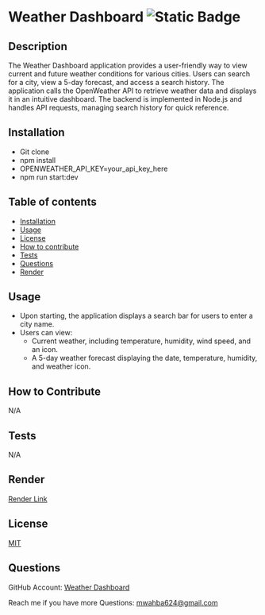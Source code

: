
# Weather Dashboard ![Static Badge](https://img.shields.io/badge/License-MIT-blue)

## Description

The Weather Dashboard application provides a user-friendly way to view current and future weather conditions for various cities. Users can search for a city, view a 5-day forecast, and access a search history. The application calls the OpenWeather API to retrieve weather data and displays it in an intuitive dashboard. The backend is implemented in Node.js and handles API requests, managing search history for quick reference.

## Installation
- Git clone 
- npm install
- OPENWEATHER_API_KEY=your_api_key_here
- npm run start:dev

## Table of contents

- [Installation](#installation)
- [Usage](#usage)
- [License](#license)
- [How to contribute](#how-to-contribute)
- [Tests](#tests)
- [Questions](#questions)
- [Render](#render)

## Usage

- Upon starting, the application displays a search bar for users to enter a city name.
- Users can view:
  - Current weather, including temperature, humidity, wind speed, and an icon.
  - A 5-day weather forecast displaying the date, temperature, humidity, and weather icon.


## How to Contribute 

N/A

## Tests

N/A

## Render

[Render Link ](https://weather-mwwy.onrender.com)

## License 
  [MIT](https://opensource.org/license/mit)

## Questions
GitHub Account: [Weather Dashboard](https://github.com/mwahba624/WEATHER)

Reach me if you have more Questions: mwahba624@gmail.com

